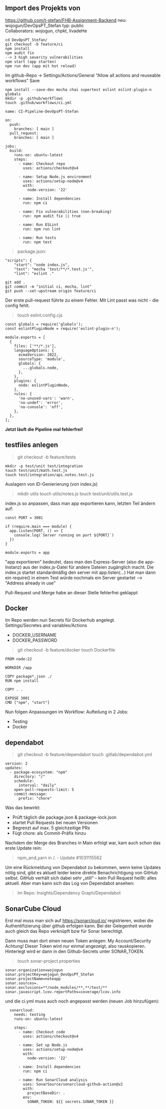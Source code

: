 
## Import des Projekts von
https://github.com/t-stefan/FHB-Assignment-Backend
neu: wojogun/DevOpsPT_Stefan
typ: public  
Collaborators: wojogun, chpkt, livadeHe

``` git clone https://github.com/wojogun/DevOpsPT_Stefan.git
cd DevOpsPT_Stefan/
git checkout -b feature/ci
npm install
npm audit fix
--> 3 high severity vulnerabilities
npm start (app starten)
npm run dev (app mit hot reload)
```

Im github-Repo -> Settings/Actions/General
  "Allow all actions and reuseable workflows"
  Save

```
npm install --save-dev mocha chai supertest eslint eslint-plugin-n globals
mkdir -p .github/workflows
touch .github/workflows/ci.yml
```
```
name: CI-Pipeline-DevOpsPT-Stefan

on:
  push:
    branches: [ main ]
  pull_request:
    branches: [ main ]

jobs:
  build:
    runs-on: ubuntu-latest
    steps:
      - name: Checkout repo
        uses: actions/checkout@v4

      - name: Setup Node.js environment
        uses: actions/setup-node@v4
        with:
          node-version: '22'

      - name: Install dependencies
        run: npm ci

      - name: Fix vulnerabilities (non-breaking)
        run: npm audit fix || true

      - name: Run ESLint
        run: npm run lint

      - name: Run tests
        run: npm test
```

> package.json:
```
"scripts": {
    "start": "node index.js",
    "test": "mocha 'test/**/*.test.js'",
    "lint": "eslint ."
```

```
git add .
git commit -m "initial ci, mocha, lint"
git push --set-upstream origin feature/ci
```

Der erste pull-request führte zu einem Fehler. Mit Lint passt was nicht - die config fehlt.

> touch eslint.config.cjs
```
const globals = require('globals');
const eslintPluginNode = require('eslint-plugin-n');

module.exports = [
  {
    files: ['**/*.js'],
    languageOptions: {
      ecmaVersion: 2022,
      sourceType: 'module',
      globals: {
        ...globals.node,
      },
    },
    plugins: {
      node: eslintPluginNode,
    },
    rules: {
      'no-unused-vars': 'warn',
      'no-undef': 'error',
      'no-console': 'off',
    },
  },
];
```
**Jetzt läuft die Pipeline mal fehlerfrei!**

## testfiles anlegen
> git checkout -b feature/tests
```
mkdir -p test/unit test/integration
touch test/unit/math.test.js
touch test/integration/api.notes.test.js
```

Auslagern von ID-Genierierung (von index.js)
> mkdir utils
> touch utils/notes.js
> touch test/unit/utils.test.js

index.js so anpassen, dass man app exportieren kann,
letzten Teil ändern auf:
```
const PORT = 3001

if (require.main === module) {
  app.listen(PORT, () => {
    console.log(`Server running on port ${PORT}`)
  })
}

module.exports = app
```
"app exportieren" bedeutet, dass man den Express-Server (also die app-Instanz) aus der index.js-Datei für andere Dateien zugänglich macht. Die index.js startet standardmäßig den server mit app.listen(...)
Hat man dann ein require() in einem Test würde nochmals ein Server gestartet --> "Address already in use"

Pull-Request und Merge habe an dieser Stelle fehlerfrei geklappt

## Docker
Im Repo werden nun Secrets für Dockerhub angelegt.  
Settings/Secretes and variables/Actions
- DOCKER_USERNAME
- DOCKER_PASSWORD

> git checkout -b feature/docker
> touch Dockerfile
```
FROM node:22

WORKDIR /app

COPY package*.json ./
RUN npm install

COPY . .

EXPOSE 3001
CMD ["npm", "start"]
```
Nun folgen Anpassungen im Workflow:
Aufteilung in 2 Jobs:
- Testing
- Docker

## dependabot
> git checkout -b feature/dependabot
> touch .gitlab/dependabot.yml
```
version: 2
updates:
  - package-ecosystem: "npm"
    directory: "/"
    schedule:
      interval: "daily"
    open-pull-requests-limit: 5
    commit-message:
      prefix: "chore"
```

Was das bewirkt:
- Prüft täglich die package.json & package-lock.json
- startet Pull Requests bei neuen Versionen
- Begrenzt auf max. 5 gleichzeitige PRs
- Fügt chore: als Commit-Präfix hinzu

Nachdem der Merge des Branches in Main erfolgt war, kam auch schon das erste Update rein:  
> npm_and_yarn in /. - Update #1031115562

Um eine Rückmeldung von Dependabot zu bekommen, wenn keine Updates nötig sind, gibt es aktuell leider keine direkte Benachrichtigung von GitHub selbst. GitHub verhält sich dabei sehr „still“ – kein Pull Request heißt: alles aktuell. Aber man kann sich das Log von Dependabot ansehen:
> Im Repo: Insights/Dependency Graph/Dependabot

## SonarCube Cloud
Erst mal muss man sich auf https://sonarcloud.io/ registrieren, wobei die Authentifizierung über github erfolgen kann. Bei der Gelegenheit wurde auch gleich das Repo verknüpft bzw für Sonar berechtigt.

Dann muss man dort einen neuen Token anlegen: My Account/Security
Achtung! Dieser Token wird nur einmal angezeigt, also rauskopieren. Hinterlegt wird er dann in den Github-Secrets unter SONAR_TOKEN.
 
> touch sonar-project.properties
```
sonar.organization=wojogun
sonar.projectKey=wojogun_DevOpsPT_Stefan
sonar.projectName=noteapp
sonar.sources=.
sonar.exclusions=**/node_modules/**,**/test/**
sonar.javascript.lcov.reportPaths=coverage/lcov.info
``` 
und die ci.yml muss auch noch angepasst werden (neuen Job hinzufügen):
```
  sonarcloud:
    needs: testing
    runs-on: ubuntu-latest

    steps:
      - name: Checkout code
        uses: actions/checkout@v4

      - name: Set up Node.js
        uses: actions/setup-node@v4
        with:
          node-version: '22'

      - name: Install dependencies
        run: npm ci

      - name: Run SonarCloud analysis
        uses: SonarSource/sonarcloud-github-action@v2
        with:
          projectBaseDir: .
        env:
          SONAR_TOKEN: ${{ secrets.SONAR_TOKEN }}

```

